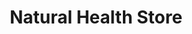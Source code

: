 ---
title: "Natural Health Store"
url: /madison-heights/natural-health-store/
shop: nutrition supplements
---